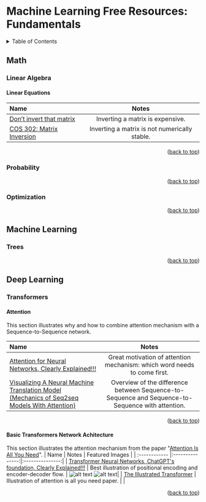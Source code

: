 # Machine Learning Free Resources: Fundamentals

<!-- Improved compatibility of back to top link: See: https://github.com/othneildrew/Best-README-Template/pull/73 -->
<a name="readme-top"></a>
<!--
*** Thanks for checking out the Best-README-Template. If you have a suggestion
*** that would make this better, please fork the repo and create a pull request
*** or simply open an issue with the tag "enhancement".
*** Don't forget to give the project a star!
*** Thanks again! Now go create something AMAZING! :D
-->



<!-- PROJECT SHIELDS -->
<!--
*** I'm using markdown "reference style" links for readability.
*** Reference links are enclosed in brackets [ ] instead of parentheses ( ).
*** See the bottom of this document for the declaration of the reference variables
*** for contributors-url, forks-url, etc. This is an optional, concise syntax you may use.
*** https://www.markdownguide.org/basic-syntax/#reference-style-links
-->

<!-- TABLE OF CONTENTS -->
<details>
  <summary>Table of Contents</summary>
  <ol>
    <li>
      <a href="#math">Math</a>
      <ul>
        <li><a href="#linear-algebra">Linear Algebra</a></li>
        <li><a href="#probability">Probability</a></li>
        <li><a href="#optimization">Optimization</a></li>
      </ul>
    </li>
    <li>
      <a href="#machine-learning">Machine Learning</a>
      <ul>
        <li><a href="#trees">Trees</a></li>
      </ul>
    </li>
    <li>
      <a href="#deep-learning">Deep Learning</a>
      <ul>
        <li><a href="#transformers">Transformers</a></li>
      </ul>
    </li>
  </ol>
</details>

<!-- Math -->
## Math

<!-- Linear Algebra -->
### Linear Algebra

#### Linear Equations
| Name  | Notes | 
| :------------ |:---------------:|
| [Don’t invert that matrix](https://www.johndcook.com/blog/2010/01/19/dont-invert-that-matrix/)  | Inverting a matrix is expensive.  |
| [COS 302: Matrix Inversion](https://www.youtube.com/watch?v=5aPP9tGgC-s)   | Inverting a matrix is not numerically stable.  |

<p align="right">(<a href="#readme-top">back to top</a>)</p>

<!-- Probability -->
### Probability

<p align="right">(<a href="#readme-top">back to top</a>)</p>

<!-- Optimization -->
###  Optimization

<p align="right">(<a href="#readme-top">back to top</a>)</p>







<!-- Machine Learning -->
## Machine Learning

<!-- Trees -->
### Trees

<p align="right">(<a href="#readme-top">back to top</a>)</p>







<!-- Deep Learning -->
## Deep Learning

<!-- Transformers -->
### Transformers

#### Attention
This section illustrates why and how to combine attention mechanism with a Sequence-to-Sequence network.

| Name  | Notes | 
| :------------ |:---------------:|
| [Attention for Neural Networks, Clearly Explained!!!](https://www.youtube.com/watch?v=PSs6nxngL6k)     |  Great motivation of attention mechanism: which word needs to come first. |
[Visualizing A Neural Machine Translation Model (Mechanics of Seq2seq Models With Attention)](https://jalammar.github.io/visualizing-neural-machine-translation-mechanics-of-seq2seq-models-with-attention/)      | Overview of the difference between Sequence-to-Sequence and Sequence-to-Sequence with attention.  |

<p align="right">(<a href="#readme-top">back to top</a>)</p>

#### Basic Transformers Network Achitecture
This section illustrates the attention mechanism from the paper "[Attention Is All You Need](https://arxiv.org/abs/1706.03762)".
| Name  | Notes | Featured Images |
| :------------ |:---------------:|:---------------:|
| [Transformer Neural Networks, ChatGPT's foundation, Clearly Explained!!!](https://www.youtube.com/watch?v=zxQyTK8quyY&t=1s)     | Best illustration of positional encoding and encoder-decoder flow.  | ![alt text](https://github.com/sianjin/Machine-Learning-Free-Resource-Fundamentals/blob/main/images/transformers/positional_encoding_SQ.png) ![alt text](https://github.com/sianjin/Machine-Learning-Free-Resource-Fundamentals/blob/main/images/transformers/encoder_decoder_overview_SQ.png)|
| [The Illustrated Transformer](https://jalammar.github.io/illustrated-transformer/)     | Illustration of attention is all you need paper.  | |

<p align="right">(<a href="#readme-top">back to top</a>)</p>

<!-- MARKDOWN LINKS & IMAGES -->
<!-- https://www.markdownguide.org/basic-syntax/#reference-style-links -->
[contributors-shield]: https://img.shields.io/github/contributors/othneildrew/Best-README-Template.svg?style=for-the-badge
[contributors-url]: https://github.com/othneildrew/Best-README-Template/graphs/contributors
[forks-shield]: https://img.shields.io/github/forks/othneildrew/Best-README-Template.svg?style=for-the-badge
[forks-url]: https://github.com/othneildrew/Best-README-Template/network/members
[stars-shield]: https://img.shields.io/github/stars/othneildrew/Best-README-Template.svg?style=for-the-badge
[stars-url]: https://github.com/othneildrew/Best-README-Template/stargazers
[issues-shield]: https://img.shields.io/github/issues/othneildrew/Best-README-Template.svg?style=for-the-badge
[issues-url]: https://github.com/othneildrew/Best-README-Template/issues
[license-shield]: https://img.shields.io/github/license/othneildrew/Best-README-Template.svg?style=for-the-badge
[license-url]: https://github.com/othneildrew/Best-README-Template/blob/master/LICENSE.txt
[linkedin-shield]: https://img.shields.io/badge/-LinkedIn-black.svg?style=for-the-badge&logo=linkedin&colorB=555
[linkedin-url]: https://www.linkedin.com/in/sian-jin-0461a4188/
[product-screenshot]: images/screenshot.png
[Next.js]: https://img.shields.io/badge/next.js-000000?style=for-the-badge&logo=nextdotjs&logoColor=white
[Next-url]: https://nextjs.org/
[React.js]: https://img.shields.io/badge/React-20232A?style=for-the-badge&logo=react&logoColor=61DAFB
[React-url]: https://reactjs.org/
[Vue.js]: https://img.shields.io/badge/Vue.js-35495E?style=for-the-badge&logo=vuedotjs&logoColor=4FC08D
[Vue-url]: https://vuejs.org/
[Angular.io]: https://img.shields.io/badge/Angular-DD0031?style=for-the-badge&logo=angular&logoColor=white
[Angular-url]: https://angular.io/
[Svelte.dev]: https://img.shields.io/badge/Svelte-4A4A55?style=for-the-badge&logo=svelte&logoColor=FF3E00
[Svelte-url]: https://svelte.dev/
[Laravel.com]: https://img.shields.io/badge/Laravel-FF2D20?style=for-the-badge&logo=laravel&logoColor=white
[Laravel-url]: https://laravel.com
[Bootstrap.com]: https://img.shields.io/badge/Bootstrap-563D7C?style=for-the-badge&logo=bootstrap&logoColor=white
[Bootstrap-url]: https://getbootstrap.com
[JQuery.com]: https://img.shields.io/badge/jQuery-0769AD?style=for-the-badge&logo=jquery&logoColor=white
[JQuery-url]: https://jquery.com 
